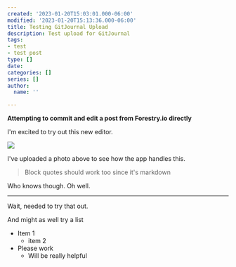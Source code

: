 ```yaml
---
created: '2023-01-20T15:03:01.000-06:00'
modified: '2023-01-20T15:13:36.000-06:00'
title: Testing GitJournal Upload
description: Test upload for GitJournal
tags:
- test
- test post
type: []
date: 
categories: []
series: []
author:
  name: ''

---
```

**Attempting to commit and edit a post from Forestry.io directly**

I'm excited to try out this new editor.  
  
![](/uploads/d7bd3b4a8475f5a9d6f9a910195681c4.jpg)

I've uploaded a photo above to see how the app handles this.

> Block quotes should work too since it's markdown

Who knows though. Oh well.

***

Wait, needed to try that out.

And might as well try a list

* Item 1
  * item 2
* Please work
  * Will be really helpful